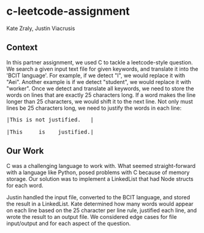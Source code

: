 # c-leetcode-assignment

Kate Zraly, Justin Viacrusis

## Context

In this partner assignment, we used C to tackle a leetcode-style question. We search a given input text file for given keywords, and translate it into the 'BCIT language'. For example, if we detect "I", we would replace it with "Aei". Another example is if we detect "student", we would replace it with "worker". Once we detect and translate all keywords, we need to store the words on lines that are exactly 25 characters long. If a word makes the line longer than 25 characters, we would shift it to the next line. Not only must lines be 25 characters long, we need to justify the words in each line:

<pre>
|This is not justified.   |

|This     is    justified.| 
</pre>

## Our Work

C was a challenging language to work with. What seemed straight-forward with a language like Python, posed problems with C because of memory storage. Our solution was to implement a LinkedList that had Node structs for each word.

Justin handled the input file, converted to the BCIT language, and stored the result in a LinkedList. Kate determined how many words would appear on each line based on the 25 character per line rule, justified each line, and wrote the result to an output file. We considered edge cases for file input/output and for each aspect of the question.
